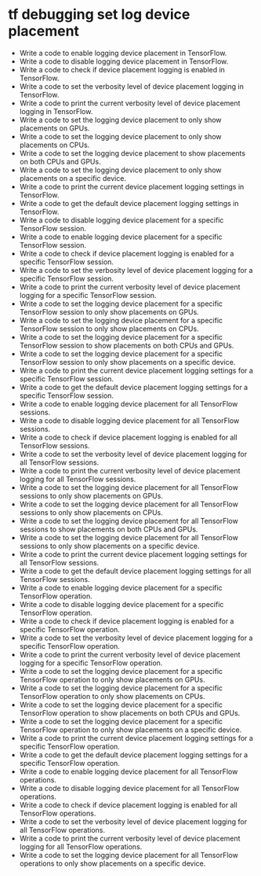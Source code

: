 # tf debugging set log device placement

- Write a code to enable logging device placement in TensorFlow.
- Write a code to disable logging device placement in TensorFlow.
- Write a code to check if device placement logging is enabled in TensorFlow.
- Write a code to set the verbosity level of device placement logging in TensorFlow.
- Write a code to print the current verbosity level of device placement logging in TensorFlow.
- Write a code to set the logging device placement to only show placements on GPUs.
- Write a code to set the logging device placement to only show placements on CPUs.
- Write a code to set the logging device placement to show placements on both CPUs and GPUs.
- Write a code to set the logging device placement to only show placements on a specific device.
- Write a code to print the current device placement logging settings in TensorFlow.
- Write a code to get the default device placement logging settings in TensorFlow.
- Write a code to disable logging device placement for a specific TensorFlow session.
- Write a code to enable logging device placement for a specific TensorFlow session.
- Write a code to check if device placement logging is enabled for a specific TensorFlow session.
- Write a code to set the verbosity level of device placement logging for a specific TensorFlow session.
- Write a code to print the current verbosity level of device placement logging for a specific TensorFlow session.
- Write a code to set the logging device placement for a specific TensorFlow session to only show placements on GPUs.
- Write a code to set the logging device placement for a specific TensorFlow session to only show placements on CPUs.
- Write a code to set the logging device placement for a specific TensorFlow session to show placements on both CPUs and GPUs.
- Write a code to set the logging device placement for a specific TensorFlow session to only show placements on a specific device.
- Write a code to print the current device placement logging settings for a specific TensorFlow session.
- Write a code to get the default device placement logging settings for a specific TensorFlow session.
- Write a code to enable logging device placement for all TensorFlow sessions.
- Write a code to disable logging device placement for all TensorFlow sessions.
- Write a code to check if device placement logging is enabled for all TensorFlow sessions.
- Write a code to set the verbosity level of device placement logging for all TensorFlow sessions.
- Write a code to print the current verbosity level of device placement logging for all TensorFlow sessions.
- Write a code to set the logging device placement for all TensorFlow sessions to only show placements on GPUs.
- Write a code to set the logging device placement for all TensorFlow sessions to only show placements on CPUs.
- Write a code to set the logging device placement for all TensorFlow sessions to show placements on both CPUs and GPUs.
- Write a code to set the logging device placement for all TensorFlow sessions to only show placements on a specific device.
- Write a code to print the current device placement logging settings for all TensorFlow sessions.
- Write a code to get the default device placement logging settings for all TensorFlow sessions.
- Write a code to enable logging device placement for a specific TensorFlow operation.
- Write a code to disable logging device placement for a specific TensorFlow operation.
- Write a code to check if device placement logging is enabled for a specific TensorFlow operation.
- Write a code to set the verbosity level of device placement logging for a specific TensorFlow operation.
- Write a code to print the current verbosity level of device placement logging for a specific TensorFlow operation.
- Write a code to set the logging device placement for a specific TensorFlow operation to only show placements on GPUs.
- Write a code to set the logging device placement for a specific TensorFlow operation to only show placements on CPUs.
- Write a code to set the logging device placement for a specific TensorFlow operation to show placements on both CPUs and GPUs.
- Write a code to set the logging device placement for a specific TensorFlow operation to only show placements on a specific device.
- Write a code to print the current device placement logging settings for a specific TensorFlow operation.
- Write a code to get the default device placement logging settings for a specific TensorFlow operation.
- Write a code to enable logging device placement for all TensorFlow operations.
- Write a code to disable logging device placement for all TensorFlow operations.
- Write a code to check if device placement logging is enabled for all TensorFlow operations.
- Write a code to set the verbosity level of device placement logging for all TensorFlow operations.
- Write a code to print the current verbosity level of device placement logging for all TensorFlow operations.
- Write a code to set the logging device placement for all TensorFlow operations to only show placements on a specific device.